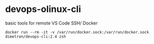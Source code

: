# devops-olinux-cli

basic tools for remote VS Code SSH/ Docker

```
docker run --rm -it -v /var/run/docker.sock:/var/run/docker.sock dimetron/devops-cli:2.4 zsh
```
